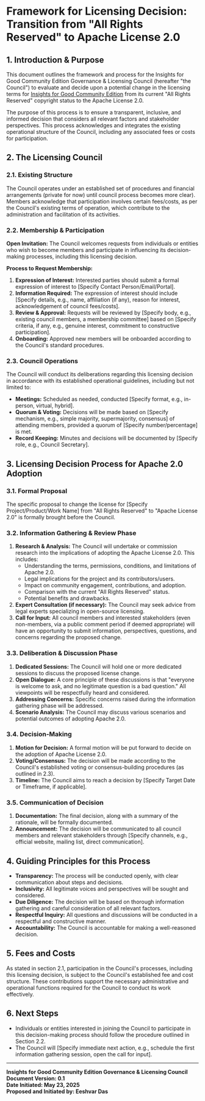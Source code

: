 # Framework for Licensing Decision: Transition from "All Rights Reserved" to Apache License 2.0

## 1. Introduction & Purpose

This document outlines the framework and process for the Insights for Good Community Edition Governance & Licensing Council (hereafter "the Council") to evaluate and decide upon a potential change in the licensing terms for [Insights for Good Community Edition](/community-edition/community-edition.md) from its current "All Rights Reserved" copyright status to the Apache License 2.0.

The purpose of this process is to ensure a transparent, inclusive, and informed decision that considers all relevant factors and stakeholder perspectives. This process acknowledges and integrates the existing operational structure of the Council, including any associated fees or costs for participation.

## 2. The Licensing Council

### 2.1. Existing Structure
The Council operates under an established set of procedures and financial arrangements (private for now) until council process becomes more clear). Members acknowledge that participation involves certain fees/costs, as per the Council's existing terms of operation, which contribute to the administration and facilitation of its activities.

### 2.2. Membership & Participation
**Open Invitation:** The Council welcomes requests from individuals or entities who wish to become members and participate in influencing its decision-making processes, including this licensing decision.

**Process to Request Membership:**
1.  **Expression of Interest:** Interested parties should submit a formal expression of interest to [Specify Contact Person/Email/Portal].
2.  **Information Required:** The expression of interest should include [Specify details, e.g., name, affiliation (if any), reason for interest, acknowledgement of council fees/costs].
3.  **Review & Approval:** Requests will be reviewed by [Specify body, e.g., existing council members, a membership committee] based on [Specify criteria, if any, e.g., genuine interest, commitment to constructive participation].
4.  **Onboarding:** Approved new members will be onboarded according to the Council's standard procedures.

### 2.3. Council Operations
The Council will conduct its deliberations regarding this licensing decision in accordance with its established operational guidelines, including but not limited to:
* **Meetings:** Scheduled as needed, conducted [Specify format, e.g., in-person, virtual, hybrid].
* **Quorum & Voting:** Decisions will be made based on [Specify mechanism, e.g., simple majority, supermajority, consensus] of attending members, provided a quorum of [Specify number/percentage] is met.
* **Record Keeping:** Minutes and decisions will be documented by [Specify role, e.g., Council Secretary].

## 3. Licensing Decision Process for Apache 2.0 Adoption

### 3.1. Formal Proposal
The specific proposal to change the license for [Specify Project/Product/Work Name] from "All Rights Reserved" to "Apache License 2.0" is formally brought before the Council.

### 3.2. Information Gathering & Review Phase
1.  **Research & Analysis:** The Council will undertake or commission research into the implications of adopting the Apache License 2.0. This includes:
    * Understanding the terms, permissions, conditions, and limitations of Apache 2.0.
    * Legal implications for the project and its contributors/users.
    * Impact on community engagement, contributions, and adoption.
    * Comparison with the current "All Rights Reserved" status.
    * Potential benefits and drawbacks.
2.  **Expert Consultation (if necessary):** The Council may seek advice from legal experts specializing in open-source licensing.
3.  **Call for Input:** All council members and interested stakeholders (even non-members, via a public comment period if deemed appropriate) will have an opportunity to submit information, perspectives, questions, and concerns regarding the proposed change.

### 3.3. Deliberation & Discussion Phase
1.  **Dedicated Sessions:** The Council will hold one or more dedicated sessions to discuss the proposed license change.
2.  **Open Dialogue:** A core principle of these discussions is that "everyone is welcome to ask, and no legitimate question is a bad question." All viewpoints will be respectfully heard and considered.
3.  **Addressing Concerns:** Specific concerns raised during the information gathering phase will be addressed.
4.  **Scenario Analysis:** The Council may discuss various scenarios and potential outcomes of adopting Apache 2.0.

### 3.4. Decision-Making
1.  **Motion for Decision:** A formal motion will be put forward to decide on the adoption of Apache License 2.0.
2.  **Voting/Consensus:** The decision will be made according to the Council's established voting or consensus-building procedures (as outlined in 2.3).
3.  **Timeline:** The Council aims to reach a decision by [Specify Target Date or Timeframe, if applicable].

### 3.5. Communication of Decision
1.  **Documentation:** The final decision, along with a summary of the rationale, will be formally documented.
2.  **Announcement:** The decision will be communicated to all council members and relevant stakeholders through [Specify channels, e.g., official website, mailing list, direct communication].

## 4. Guiding Principles for this Process

* **Transparency:** The process will be conducted openly, with clear communication about steps and decisions.
* **Inclusivity:** All legitimate voices and perspectives will be sought and considered.
* **Due Diligence:** The decision will be based on thorough information gathering and careful consideration of all relevant factors.
* **Respectful Inquiry:** All questions and discussions will be conducted in a respectful and constructive manner.
* **Accountability:** The Council is accountable for making a well-reasoned decision.

## 5. Fees and Costs
As stated in section 2.1, participation in the Council's processes, including this licensing decision, is subject to the Council's established fee and cost structure. These contributions support the necessary administrative and operational functions required for the Council to conduct its work effectively.

## 6. Next Steps

* Individuals or entities interested in joining the Council to participate in this decision-making process should follow the procedure outlined in Section 2.2.
* The Council will [Specify immediate next action, e.g., schedule the first information gathering session, open the call for input].

---
**Insights for Good Community Edition Governance & Licensing Council**</br>
**Document Version: 0.1**</br>
**Date Initiated: May 23, 2025**</br>
**Proposed and Initiated by: Eeshvar Das**</br>
